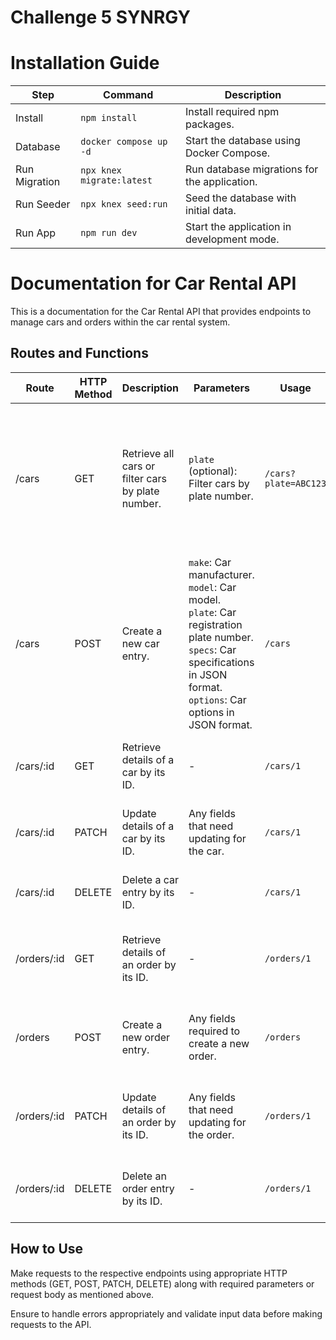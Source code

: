 # Challenge 5 SYNRGY

# Installation Guide

| Step          | Command                   | Description                                  |
| ------------- | ------------------------- | -------------------------------------------- |
| Install       | `npm install`             | Install required npm packages.               |
| Database      | `docker compose up -d`    | Start the database using Docker Compose.     |
| Run Migration | `npx knex migrate:latest` | Run database migrations for the application. |
| Run Seeder    | `npx knex seed:run`       | Seed the database with initial data.         |
| Run App       | `npm run dev`             | Start the application in development mode.   |

# Documentation for Car Rental API

This is a documentation for the Car Rental API that provides endpoints to manage cars and orders within the car rental system.

## Routes and Functions

| Route       | HTTP Method | Description                                       | Parameters                                                                                                                                                                                   | Usage                | Function                                                                                             |
| ----------- | ----------- | ------------------------------------------------- | -------------------------------------------------------------------------------------------------------------------------------------------------------------------------------------------- | -------------------- | ---------------------------------------------------------------------------------------------------- |
| /cars       | GET         | Retrieve all cars or filter cars by plate number. | `plate` (optional): Filter cars by plate number.                                                                                                                                             | `/cars?plate=ABC123` | Retrieves a list of all cars or filters cars by plate number if `plate` query parameter is provided. |
| /cars       | POST        | Create a new car entry.                           | `make`: Car manufacturer. <br> `model`: Car model. <br> `plate`: Car registration plate number. <br> `specs`: Car specifications in JSON format. <br> `options`: Car options in JSON format. | `/cars`              | Creates a new entry for a car in the system.                                                         |
| /cars/:id   | GET         | Retrieve details of a car by its ID.              | -                                                                                                                                                                                            | `/cars/1`            | Retrieves details of a specific car based on its ID.                                                 |
| /cars/:id   | PATCH       | Update details of a car by its ID.                | Any fields that need updating for the car.                                                                                                                                                   | `/cars/1`            | Updates details of a specific car based on its ID.                                                   |
| /cars/:id   | DELETE      | Delete a car entry by its ID.                     | -                                                                                                                                                                                            | `/cars/1`            | Deletes a specific car based on its ID.                                                              |
| /orders/:id | GET         | Retrieve details of an order by its ID.           | -                                                                                                                                                                                            | `/orders/1`          | Retrieves details of a specific order based on its ID.                                               |
| /orders     | POST        | Create a new order entry.                         | Any fields required to create a new order.                                                                                                                                                   | `/orders`            | Creates a new entry for an order in the system.                                                      |
| /orders/:id | PATCH       | Update details of an order by its ID.             | Any fields that need updating for the order.                                                                                                                                                 | `/orders/1`          | Updates details of a specific order based on its ID.                                                 |
| /orders/:id | DELETE      | Delete an order entry by its ID.                  | -                                                                                                                                                                                            | `/orders/1`          | Deletes a specific order based on its ID.                                                            |

## How to Use

Make requests to the respective endpoints using appropriate HTTP methods (GET, POST, PATCH, DELETE) along with required parameters or request body as mentioned above.

Ensure to handle errors appropriately and validate input data before making requests to the API.
